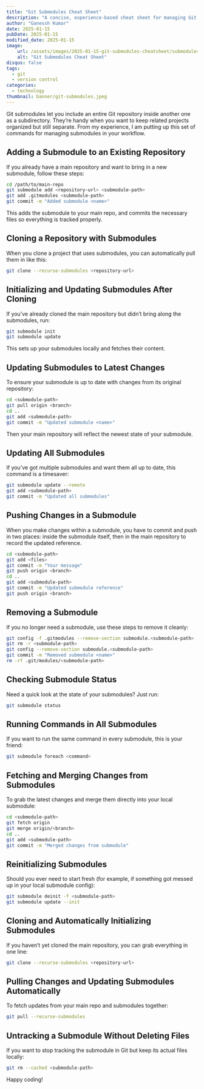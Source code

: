 ```yaml
---
title: "Git Submodules Cheat Sheet"
description: "A concise, experience-based cheat sheet for managing Git submodules—covering everything from adding and cloning to updating and removing."
author: "Ganessh Kumar"
date: 2025-01-15
pubDate: 2025-01-15
modified_date: 2025-01-15
image:
    url: /assets/images/2025-01-15-git-submodules-cheatsheet/submodules.png
    alt: "Git Submodules Cheat Sheet"
disqus: false
tags:
  - git
  - version control
categories:
  - technology
thumbnail: banner/git-submodules.jpeg
---
```



Git submodules let you include an entire Git repository inside another one as a subdirectory. They’re handy when you want to keep related projects organized but still separate. From my experience, I am putting up this set of commands for managing submodules in your workflow.

## **Adding a Submodule to an Existing Repository**
If you already have a main repository and want to bring in a new submodule, follow these steps:
```bash
cd /path/to/main-repo
git submodule add <repository-url> <submodule-path>
git add .gitmodules <submodule-path>
git commit -m "Added submodule <name>"
```
This adds the submodule to your main repo, and commits the necessary files so everything is tracked properly.

## **Cloning a Repository with Submodules**
When you clone a project that uses submodules, you can automatically pull them in like this:
```bash
git clone --recurse-submodules <repository-url>
```

## **Initializing and Updating Submodules After Cloning**
If you’ve already cloned the main repository but didn’t bring along the submodules, run:
```bash
git submodule init
git submodule update
```
This sets up your submodules locally and fetches their content.

## **Updating Submodules to Latest Changes**
To ensure your submodule is up to date with changes from its original repository:
```bash
cd <submodule-path>
git pull origin <branch>
cd ..
git add <submodule-path>
git commit -m "Updated submodule <name>"
```
Then your main repository will reflect the newest state of your submodule.

## **Updating All Submodules**
If you’ve got multiple submodules and want them all up to date, this command is a timesaver:
```bash
git submodule update --remote
git add <submodule-path>
git commit -m "Updated all submodules"
```

## **Pushing Changes in a Submodule**
When you make changes within a submodule, you have to commit and push in two places: inside the submodule itself, then in the main repository to record the updated reference.
```bash
cd <submodule-path>
git add <files>
git commit -m "Your message"
git push origin <branch>
cd ..
git add <submodule-path>
git commit -m "Updated submodule reference"
git push origin <branch>
```

## **Removing a Submodule**
If you no longer need a submodule, use these steps to remove it cleanly:
```bash
git config -f .gitmodules --remove-section submodule.<submodule-path>
git rm -r <submodule-path>
git config --remove-section submodule.<submodule-path>
git commit -m "Removed submodule <name>"
rm -rf .git/modules/<submodule-path>
```

## **Checking Submodule Status**
Need a quick look at the state of your submodules? Just run:
```bash
git submodule status
```

## **Running Commands in All Submodules**
If you want to run the same command in every submodule, this is your friend:
```bash
git submodule foreach <command>
```

## **Fetching and Merging Changes from Submodules**
To grab the latest changes and merge them directly into your local submodule:
```bash
cd <submodule-path>
git fetch origin
git merge origin/<branch>
cd ..
git add <submodule-path>
git commit -m "Merged changes from submodule"
```

## **Reinitializing Submodules**
Should you ever need to start fresh (for example, if something got messed up in your local submodule config):
```bash
git submodule deinit -f <submodule-path>
git submodule update --init
```

## **Cloning and Automatically Initializing Submodules**
If you haven’t yet cloned the main repository, you can grab everything in one line:
```bash
git clone --recurse-submodules <repository-url>
```

## **Pulling Changes and Updating Submodules Automatically**
To fetch updates from your main repo and submodules together:
```bash
git pull --recurse-submodules
```

## **Untracking a Submodule Without Deleting Files**
If you want to stop tracking the submodule in Git but keep its actual files locally:
```bash
git rm --cached <submodule-path>
```

Happy coding!